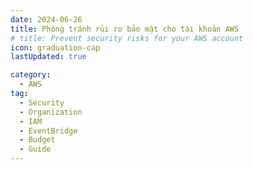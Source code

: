 ```yaml
---
date: 2024-06-26
title: Phòng tránh rủi ro bảo mật cho tài khoản AWS
# title: Prevent security risks for your AWS account
icon: graduation-cap
lastUpdated: true

category:
  - AWS
tag:
  - Security
  - Organization
  - IAM
  - EventBridge
  - Budget
  - Guide
---
```


<Catalog />
